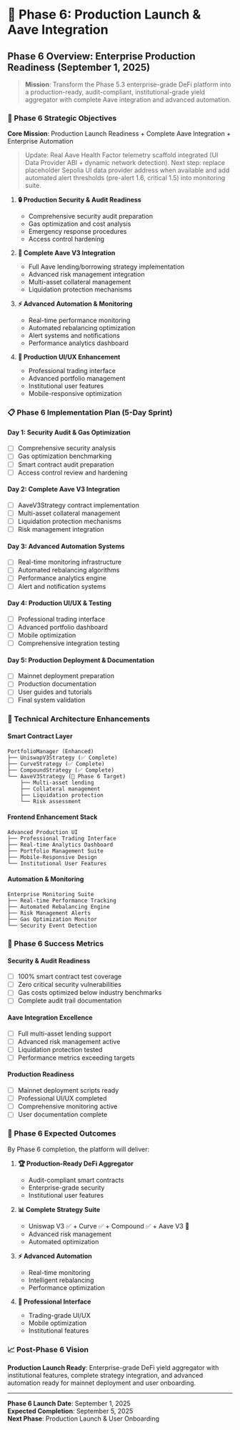 # 🚀 Phase 6: Production Launch & Aave Integration

## Phase 6 Overview: Enterprise Production Readiness (September 1, 2025)

> **Mission**: Transform the Phase 5.3 enterprise-grade DeFi platform into a production-ready, audit-compliant, institutional-grade yield aggregator with complete Aave integration and advanced automation.

### 🎯 Phase 6 Strategic Objectives

**Core Mission**: Production Launch Readiness + Complete Aave Integration + Enterprise Automation

> Update: Real Aave Health Factor telemetry scaffold integrated (UI Data Provider ABI + dynamic network detection). Next step: replace placeholder Sepolia UI data provider address when available and add automated alert thresholds (pre-alert 1.6, critical 1.5) into monitoring suite.

1. **🔒 Production Security & Audit Readiness**
   - Comprehensive security audit preparation
   - Gas optimization and cost analysis
   - Emergency response procedures
   - Access control hardening

1. **🏦 Complete Aave V3 Integration**
   - Full Aave lending/borrowing strategy implementation
   - Advanced risk management integration
   - Multi-asset collateral management
   - Liquidation protection mechanisms

1. **⚡ Advanced Automation & Monitoring**
   - Real-time performance monitoring
   - Automated rebalancing optimization
   - Alert systems and notifications
   - Performance analytics dashboard

1. **🎨 Production UI/UX Enhancement**
   - Professional trading interface
   - Advanced portfolio management
   - Institutional user features
   - Mobile-responsive optimization

### 📋 Phase 6 Implementation Plan (5-Day Sprint)

#### **Day 1: Security Audit & Gas Optimization**

- [ ] Comprehensive security analysis
- [ ] Gas optimization benchmarking
- [ ] Smart contract audit preparation
- [ ] Access control review and hardening

#### **Day 2: Complete Aave V3 Integration**

- [ ] AaveV3Strategy contract implementation
- [ ] Multi-asset collateral management
- [ ] Liquidation protection mechanisms
- [ ] Risk management integration

#### **Day 3: Advanced Automation Systems**

- [ ] Real-time monitoring infrastructure
- [ ] Automated rebalancing algorithms
- [ ] Performance analytics engine
- [ ] Alert and notification systems

#### **Day 4: Production UI/UX & Testing**

- [ ] Professional trading interface
- [ ] Advanced portfolio dashboard
- [ ] Mobile optimization
- [ ] Comprehensive integration testing

#### **Day 5: Production Deployment & Documentation**

- [ ] Mainnet deployment preparation
- [ ] Production documentation
- [ ] User guides and tutorials
- [ ] Final system validation

### 🔧 Technical Architecture Enhancements

#### Smart Contract Layer

```text
PortfolioManager (Enhanced)
├── UniswapV3Strategy (✅ Complete)
├── CurveStrategy (✅ Complete)  
├── CompoundStrategy (✅ Complete)
└── AaveV3Strategy (🚧 Phase 6 Target)
    ├── Multi-asset lending
    ├── Collateral management
    ├── Liquidation protection
    └── Risk assessment
```

#### Frontend Enhancement Stack

```text
Advanced Production UI
├── Professional Trading Interface
├── Real-time Analytics Dashboard
├── Portfolio Management Suite
├── Mobile-Responsive Design
└── Institutional User Features
```

#### Automation & Monitoring

```text
Enterprise Monitoring Suite
├── Real-time Performance Tracking
├── Automated Rebalancing Engine
├── Risk Management Alerts
├── Gas Optimization Monitor
└── Security Event Detection
```

### 🎯 Phase 6 Success Metrics

#### Security & Audit Readiness

- [ ] 100% smart contract test coverage
- [ ] Zero critical security vulnerabilities
- [ ] Gas costs optimized below industry benchmarks
- [ ] Complete audit trail documentation

#### Aave Integration Excellence

- [ ] Full multi-asset lending support
- [ ] Advanced risk management active
- [ ] Liquidation protection tested
- [ ] Performance metrics exceeding targets

#### Production Readiness

- [ ] Mainnet deployment scripts ready
- [ ] Professional UI/UX completed
- [ ] Comprehensive monitoring active
- [ ] User documentation complete

### 🚀 Phase 6 Expected Outcomes

By Phase 6 completion, the platform will deliver:

1. **🏆 Production-Ready DeFi Aggregator**
   - Audit-compliant smart contracts
   - Enterprise-grade security
   - Institutional user features

1. **📊 Complete Strategy Suite**
   - Uniswap V3 ✅ + Curve ✅ + Compound ✅ + Aave V3 🎯
   - Advanced risk management
   - Automated optimization

1. **⚡ Advanced Automation**
   - Real-time monitoring
   - Intelligent rebalancing
   - Performance optimization

1. **🎨 Professional Interface**
   - Trading-grade UI/UX
   - Mobile optimization
   - Institutional features

### 📈 Post-Phase 6 Vision

**Production Launch Ready**: Enterprise-grade DeFi yield aggregator with institutional features, complete strategy integration, and advanced automation ready for mainnet deployment and user onboarding.

---

**Phase 6 Launch Date**: September 1, 2025  
**Expected Completion**: September 5, 2025  
**Next Phase**: Production Launch & User Onboarding
